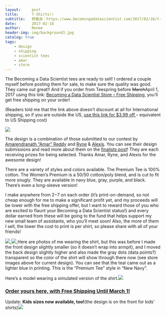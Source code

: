 ```yaml
---
layout:     post
title:      T-Shirts!!
subtitle:   转载自：https://www.becomingadatascientist.com/2017/02/18/t-shirts/
date:       2017-02-18
author:     Renee
header-img: img/background3.jpg
catalog: true
tags:
    - design
    - shipping
    - scientist tees
    - amar
    - store
---
```


The Becoming a Data Scientist tees are ready to sell! I ordered a couple myself before posting them for sale, to make sure the quality was good. They came out great!! And if you order from Teespring before ~~March~~April 1, 2017 using this link: [Becoming a Data Scientist Store – Free Shipping](https://teespring.com/stores/becoming-a-data-scientist?pr=FREESHIP2), you’ll get free shipping on your order!

(Readers told me that the link above doesn’t discount at all for International shipping, so if you are outside the US, [use this link for $3.99 off ](https://teespring.com/stores/becoming-a-data-scientist?pr=INTLSHIP2)– equivalent to US Shipping cost)

[![](https://www.becomingadatascientist.com/wp-content/uploads/2017/02/combined_shirt_final.png)
](https://www.becomingadatascientist.com/wp-content/uploads/2017/02/combined_shirt_final.png)

The design is a combination of those submitted to our contest by [Amarendranath “Amar” Reddy](http://twitter.com/AmarendranathD) and [Ryne](https://twitter.com/harrybelli) & [Alexis](http://alexisbrittany.com/). You can see their design submissions and read more about them on the [finalists post](https://www.becomingadatascientist.com/2017/01/16/t-shirt-contest-finalists)! They are each receiving prizes for being selected. Thanks Amar, Ryne, and Alexis for the awesome design!

There are a variety of styles and colors available. The Premium Tee is 100% cotton. The Women’s Premium is a 50/50 cotton/poly blend, and is cut to fit more snugly. They are available in navy blue, gray, purple, and black. There’s even a long-sleeve version!

I make anywhere from $2-$7 on each order (it’s print-on-demand, so not cheap enough for me to make a significant profit yet, and my proceeds will be lower with the free shipping offer, but I want to reward those of you who are excited to flaunt your Becoming a Data Scientist status!) and every dollar earned from these will be going to the fund that helps support my new small team of assistants, who you’ll meet soon! Also, the more of them I sell, the lower the cost to print is per shirt, so please share with all of your friends!

[![](https://www.becomingadatascientist.com/wp-content/uploads/2017/02/20170214_232527-300x248.jpg)
](https://www.becomingadatascientist.com/wp-content/uploads/2017/02/20170214_232527.jpg) [![](https://www.becomingadatascientist.com/wp-content/uploads/2017/02/20170214_234400-276x300.jpg)
](https://www.becomingadatascientist.com/wp-content/uploads/2017/02/20170214_234400.jpg)Here are photos of me wearing the shirt, but this was before I made the front design slightly smaller (so it doesn’t wrap into armpit), and I moved the back design slightly higher and also made the gray dots (data points?) transparent so the color of the shirt will show through there now (see store images above for current design). You can see that the teal came out as a lighter blue in printing. This is the “Premium Tee” style in “New Navy”.

Here’s a model wearing a simulated version of the shirt.[![](https://www.becomingadatascientist.com/wp-content/uploads/2017/02/d7748767dda4e3e.png)
](https://www.becomingadatascientist.com/wp-content/uploads/2017/02/d7748767dda4e3e.png)

### [Order yours here, with Free Shipping Until March 1!](https://teespring.com/stores/becoming-a-data-scientist?pr=FREESHIP)

Update: **Kids sizes now available, too!**(the design is on the front for kids’ shirts)[![](https://www.becomingadatascientist.com/wp-content/uploads/2017/02/71040dc1d98e886-300x225.png)
](https://www.becomingadatascientist.com/wp-content/uploads/2017/02/71040dc1d98e886.png)
